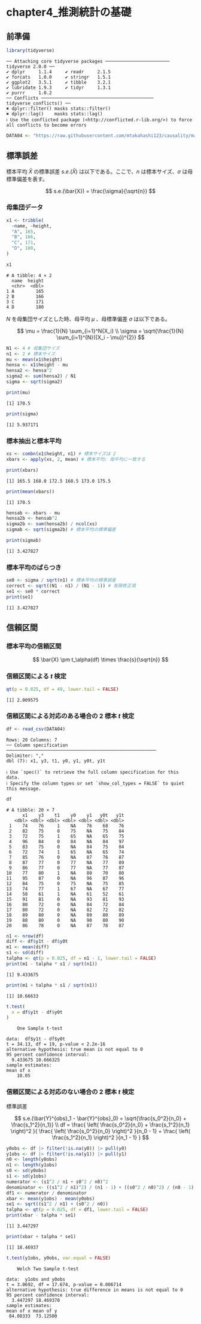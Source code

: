 # chapter4_推測統計の基礎


## 前準備

``` r
library(tidyverse)
```

    ── Attaching core tidyverse packages ──────────────────────── tidyverse 2.0.0 ──
    ✔ dplyr     1.1.4     ✔ readr     2.1.5
    ✔ forcats   1.0.0     ✔ stringr   1.5.1
    ✔ ggplot2   3.5.1     ✔ tibble    3.2.1
    ✔ lubridate 1.9.3     ✔ tidyr     1.3.1
    ✔ purrr     1.0.2     
    ── Conflicts ────────────────────────────────────────── tidyverse_conflicts() ──
    ✖ dplyr::filter() masks stats::filter()
    ✖ dplyr::lag()    masks stats::lag()
    ℹ Use the conflicted package (<http://conflicted.r-lib.org/>) to force all conflicts to become errors

``` r
DATA04 <- "https://raw.githubusercontent.com/mtakahashi123/causality/main/data04.csv"
```

## 標準誤差

標本平均 $\bar{X}$ の標準誤差 $s.e.(\bar{X})$ は以下である。ここで、$n$
は標本サイズ、$\sigma$ は母標準偏差を表す。

$$
s.e.(\bar{X}) = \frac{\sigma}{\sqrt{n}}
$$

### 母集団データ

``` r
x1 <- tribble(
  ~name, ~height,
  "A", 165,
  "B", 166,
  "C", 171,
  "D", 180,
)

x1
```

    # A tibble: 4 × 2
      name  height
      <chr>  <dbl>
    1 A        165
    2 B        166
    3 C        171
    4 D        180

$N$ を母集団サイズとした時、母平均 $\mu$ 、母標準偏差 $\sigma$
は以下である。

$$
\mu = \frac{1}{N} \sum_{i=1}^N{X_i} \\
\sigma = \sqrt{\frac{1}{N} \sum_{i=1}^{N}({X_i - \mu})^{2}}
$$

``` r
N1 <- 4 # 母集団サイズ
n1 <- 2 # 標本サイズ
mu <- mean(x1$height)
hensa <- x1$height - mu
hensa2 <- hensa^2
sigma2 <- sum(hensa2) / N1
sigma <- sqrt(sigma2)

print(mu)
```

    [1] 170.5

``` r
print(sigma)
```

    [1] 5.937171

### 標本抽出と標本平均

``` r
xs <- combn(x1$height, n1) # 標本サイズは 2
xbars <- apply(xs, 2, mean) # 標本平均; 母平均に一致する

print(xbars)
```

    [1] 165.5 168.0 172.5 168.5 173.0 175.5

``` r
print(mean(xbars))
```

    [1] 170.5

``` r
hensab <- xbars - mu
hensa2b <- hensab^2
sigma2b <- sum(hensa2b) / ncol(xs)
sigmab <- sqrt(sigma2b) # 標本平均の標準偏差

print(sigmab)
```

    [1] 3.427827

### 標本平均のばらつき

``` r
se0 <- sigma / sqrt(n1) # 標本平均の標準誤差
correct <- sqrt((N1 - n1) / (N1 - 1)) # 有限修正項
se1 <- se0 * correct
print(se1)
```

    [1] 3.427827

## 信頼区間

### 標本平均の信頼区間

$$
\bar{X} \pm t_\alpha(df) \times \frac{s}{\sqrt{n}}
$$

### 信頼区間による $t$ 検定

``` r
qt(p = 0.025, df = 49, lower.tail = FALSE)
```

    [1] 2.009575

### 信頼区間による対応のある場合の 2 標本 $t$ 検定

``` r
df <- read_csv(DATA04)
```

    Rows: 20 Columns: 7
    ── Column specification ────────────────────────────────────────────────────────
    Delimiter: ","
    dbl (7): x1, y3, t1, y0, y1, y0t, y1t

    ℹ Use `spec()` to retrieve the full column specification for this data.
    ℹ Specify the column types or set `show_col_types = FALSE` to quiet this message.

``` r
df
```

    # A tibble: 20 × 7
          x1    y3    t1    y0    y1   y0t   y1t
       <dbl> <dbl> <dbl> <dbl> <dbl> <dbl> <dbl>
     1    74    76     1    NA    76    68    76
     2    82    75     0    75    NA    75    84
     3    72    75     1    65    NA    65    75
     4    96    84     0    84    NA    84    97
     5    83    75     0    NA    84    75    84
     6    72    74     1    65    NA    65    74
     7    85    76     0    NA    87    76    87
     8    87    77     0    77    NA    77    89
     9    86    77     0    77    NA    77    87
    10    77    80     1    NA    80    70    80
    11    95    87     0    NA    96    87    96
    12    84    75     0    75    NA    75    85
    13    74    77     1    67    NA    67    77
    14    58    61     1    NA    61    52    61
    15    91    81     0    NA    93    81    93
    16    80    72     0    NA    84    72    84
    17    80    72     0    NA    82    72    82
    18    89    80     0    NA    89    80    89
    19    88    80     0    NA    90    80    90
    20    86    78     0    NA    87    78    87

``` r
n1 <- nrow(df)
diff <- df$y1t - df$y0t
m1 <- mean(diff)
s1 <- sd(diff)
talpha <- qt(p = 0.025, df = n1 - 1, lower.tail = FALSE)
print(m1 - talpha * s1 / sqrt(n1))
```

    [1] 9.433675

``` r
print(m1 + talpha * s1 / sqrt(n1))
```

    [1] 10.66633

``` r
t.test(
  x = df$y1t - df$y0t
)
```


        One Sample t-test

    data:  df$y1t - df$y0t
    t = 34.13, df = 19, p-value < 2.2e-16
    alternative hypothesis: true mean is not equal to 0
    95 percent confidence interval:
      9.433675 10.666325
    sample estimates:
    mean of x 
        10.05 

### 信頼区間による対応のない場合の 2 標本 $t$ 検定

標準誤差

$$
s.e.(\bar{Y}^{obs}_1 - \bar{Y}^{obs}_0) = \sqrt{\frac{s_0^2}{n_0} + \frac{s_1^2}{n_1}} \\
df = \frac{
\left( \frac{s_0^2}{n_0} + \frac{s_1^2}{n_1} \right)^2
}{
\frac{ \left( \frac{s_0^2}{n_0} \right)^2 }{n_0 - 1} +
\frac{ \left( \frac{s_1^2}{n_1} \right)^2 }{n_1 - 1}
}
$$

``` r
y0obs <- df |> filter(!is.na(y0)) |> pull(y0)
y1obs <- df |> filter(!is.na(y1)) |> pull(y1)
n0 <- length(y0obs)
n1 <- length(y1obs)
s0 <- sd(y0obs)
s1 <- sd(y1obs)
numerator <- (s1^2 / n1 + s0^2 / n0)^2
denominator <- ((s1^2 / n1)^2) / (n1 - 1) + ((s0^2 / n0)^2) / (n0 - 1)
df1 <- numerator / denominator
xbar <- mean(y1obs) - mean(y0obs)
se1 <- sqrt((s1^2 / n1) + (s0^2 / n0))
talpha <- qt(p = 0.025, df = df1, lower.tail = FALSE)
print(xbar - talpha * se1)
```

    [1] 3.447297

``` r
print(xbar + talpha * se1)
```

    [1] 18.46937

``` r
t.test(y1obs, y0obs, var.equal = FALSE)
```


        Welch Two Sample t-test

    data:  y1obs and y0obs
    t = 3.0692, df = 17.674, p-value = 0.006714
    alternative hypothesis: true difference in means is not equal to 0
    95 percent confidence interval:
      3.447297 18.469370
    sample estimates:
    mean of x mean of y 
     84.08333  73.12500 
